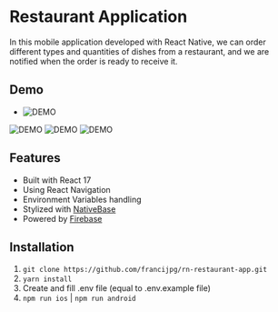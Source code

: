 # Restaurant Application
In this mobile application developed with React Native, we can order different types and quantities of dishes from a restaurant, and we are notified when the order is ready to receive it.

## Demo
- ![DEMO](https://github.com/francijpg/rn-restaurant-app/blob/main/src/assets/animations/app-demo.gif)

![DEMO](https://github.com/francijpg/rn-restaurant-app/blob/main/src/assets/images/demo-1.jpg)
![DEMO](https://github.com/francijpg/rn-restaurant-app/blob/main/src/assets/images/demo-2.jpg)
![DEMO](https://github.com/francijpg/rn-restaurant-app/blob/main/src/assets/images/demo-3.jpg)

## Features

- Built with React 17
- Using React Navigation
- Environment Variables handling
- Stylized with [NativeBase](https://nativebase.io/)
- Powered by [Firebase](https://firebase.google.com/)

## Installation

1. `git clone https://github.com/francijpg/rn-restaurant-app.git`
2. `yarn install`
3. Create and fill .env file (equal to .env.example file)
4. `npm run ios` | `npm run android`
